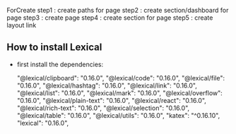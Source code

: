 ForCreate
step1 : create paths for page
step2 : create section/dashboard for page
step3 : create page
step4 : create section for page
step5 : create layout link



<div>
<h2>
How to install Lexical
</h2>
<ul>
<li>first install the dependencies:</li>
<p>
    "@lexical/clipboard": "0.16.0",
    "@lexical/code": "0.16.0",
    "@lexical/file": "0.16.0",
    "@lexical/hashtag": "0.16.0",
    "@lexical/link": "0.16.0",
    "@lexical/list": "0.16.0",
    "@lexical/mark": "0.16.0",
    "@lexical/overflow": "0.16.0",
    "@lexical/plain-text": "0.16.0",
    "@lexical/react": "0.16.0",
    "@lexical/rich-text": "0.16.0",
    "@lexical/selection": "0.16.0",
    "@lexical/table": "0.16.0",
    "@lexical/utils": "0.16.0",
    "katex": "^0.16.10",
    "lexical": "0.16.0",
</p>
</ul>
</div>
